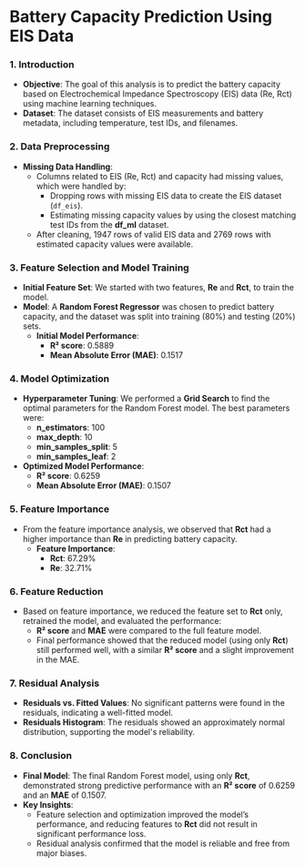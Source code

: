 # **Battery Capacity Prediction Using EIS Data**

### **1. Introduction**
- **Objective**: The goal of this analysis is to predict the battery capacity based on Electrochemical Impedance Spectroscopy (EIS) data (Re, Rct) using machine learning techniques.
- **Dataset**: The dataset consists of EIS measurements and battery metadata, including temperature, test IDs, and filenames.

### **2. Data Preprocessing**
- **Missing Data Handling**: 
  - Columns related to EIS (Re, Rct) and capacity had missing values, which were handled by:
    - Dropping rows with missing EIS data to create the EIS dataset (`df_eis`).
    - Estimating missing capacity values by using the closest matching test IDs from the **df_ml** dataset.
  - After cleaning, 1947 rows of valid EIS data and 2769 rows with estimated capacity values were available.

### **3. Feature Selection and Model Training**
- **Initial Feature Set**: We started with two features, **Re** and **Rct**, to train the model.
- **Model**: A **Random Forest Regressor** was chosen to predict battery capacity, and the dataset was split into training (80%) and testing (20%) sets.
  - **Initial Model Performance**:
    - **R² score**: 0.5889
    - **Mean Absolute Error (MAE)**: 0.1517

### **4. Model Optimization**
- **Hyperparameter Tuning**: We performed a **Grid Search** to find the optimal parameters for the Random Forest model. The best parameters were:
  - **n_estimators**: 100
  - **max_depth**: 10
  - **min_samples_split**: 5
  - **min_samples_leaf**: 2
- **Optimized Model Performance**:
  - **R² score**: 0.6259
  - **Mean Absolute Error (MAE)**: 0.1507

### **5. Feature Importance**
- From the feature importance analysis, we observed that **Rct** had a higher importance than **Re** in predicting battery capacity.
  - **Feature Importance**:
    - **Rct**: 67.29%
    - **Re**: 32.71%

### **6. Feature Reduction**
- Based on feature importance, we reduced the feature set to **Rct** only, retrained the model, and evaluated the performance:
  - **R² score** and **MAE** were compared to the full feature model.
  - Final performance showed that the reduced model (using only **Rct**) still performed well, with a similar **R² score** and a slight improvement in the MAE.

### **7. Residual Analysis**
- **Residuals vs. Fitted Values**: No significant patterns were found in the residuals, indicating a well-fitted model.
- **Residuals Histogram**: The residuals showed an approximately normal distribution, supporting the model's reliability.

### **8. Conclusion**
- **Final Model**: The final Random Forest model, using only **Rct**, demonstrated strong predictive performance with an **R² score** of 0.6259 and an **MAE** of 0.1507.
- **Key Insights**:
  - Feature selection and optimization improved the model’s performance, and reducing features to **Rct** did not result in significant performance loss.
  - Residual analysis confirmed that the model is reliable and free from major biases.
